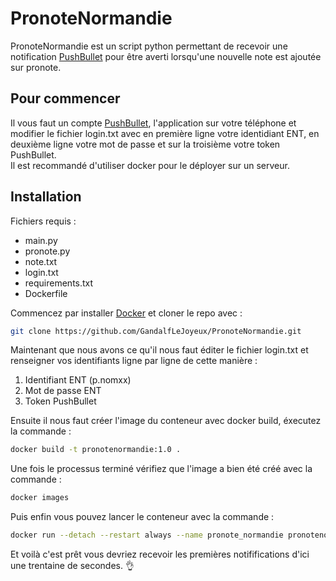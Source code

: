 # PronoteNormandie

PronoteNormandie est un script python permettant de recevoir une notification [PushBullet](https://www.pushbullet.com/) pour être averti lorsqu'une nouvelle note est ajoutée sur pronote.  

## Pour commencer
Il vous faut un compte [PushBullet](https://www.pushbullet.com/), l'application sur votre téléphone et modifier le fichier login.txt avec en première ligne votre identidiant ENT, en deuxième ligne votre mot de passe et sur la troisième votre token PushBullet.  
Il est recommandé d'utiliser docker pour le déployer sur un serveur.


## Installation

Fichiers requis :
- main.py
- pronote.py
- note.txt
- login.txt
- requirements.txt
- Dockerfile  

Commencez par installer [Docker](https://docs.docker.com/desktop/install/linux-install/) et cloner le repo avec :
```bash
git clone https://github.com/GandalfLeJoyeux/PronoteNormandie.git
```
Maintenant que nous avons ce qu'il nous faut éditer le fichier login.txt et renseigner vos identifiants ligne par ligne de cette manière :  
1. Identifiant ENT (p.nomxx)
2. Mot de passe ENT
3. Token PushBullet

Ensuite il nous faut créer l'image du conteneur avec docker build, éxecutez la commande :  
```bash
docker build -t pronotenormandie:1.0 .
```
Une fois le processus terminé vérifiez que l'image a bien été créé avec la commande :
```bash
docker images
```
Puis enfin vous pouvez lancer le conteneur avec la commande :
```bash
docker run --detach --restart always --name pronote_normandie pronotenormandie:1.0
```
Et voilà c'est prêt vous devriez recevoir les premières notififications d'ici une trentaine de secondes. :ok_hand:
